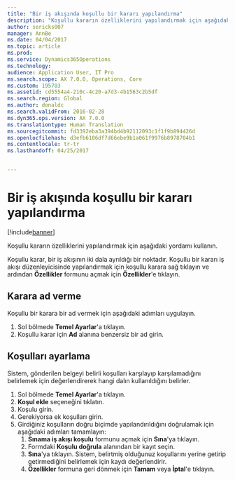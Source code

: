 ```yaml
---
title: "Bir iş akışında koşullu bir kararı yapılandırma"
description: "Koşullu kararın özelliklerini yapılandırmak için aşağıdaki yordamı kullanın."
author: sericks007
manager: AnnBe
ms.date: 04/04/2017
ms.topic: article
ms.prod: 
ms.service: Dynamics365Operations
ms.technology: 
audience: Application User, IT Pro
ms.search.scope: AX 7.0.0, Operations, Core
ms.custom: 195703
ms.assetid: cd5554a4-210c-4c20-a7d3-4b1563c2b5df
ms.search.region: Global
ms.author: donaldc
ms.search.validFrom: 2016-02-28
ms.dyn365.ops.version: AX 7.0.0
ms.translationtype: Human Translation
ms.sourcegitcommit: fd3392eba3a394bd4b92112093c1f1f9b894426d
ms.openlocfilehash: d3efb6106df7d66ebe9b1a061f9976b8978704b1
ms.contentlocale: tr-tr
ms.lasthandoff: 04/25/2017


---
```


# <a name="configure-a-conditional-decision-in-a-workflow"></a>Bir iş akışında koşullu bir kararı yapılandırma

[!include[banner](../includes/banner.md)]


Koşullu kararın özelliklerini yapılandırmak için aşağıdaki yordamı kullanın.

Koşullu karar, bir iş akışının iki dala ayrıldığı bir noktadır. Koşullu bir kararı iş akışı düzenleyicisinde yapılandırmak için koşullu karara sağ tıklayın ve ardından **Özellikler** formunu açmak için **Özellikler**'e tıklayın.

## <a name="name-a-decision"></a>Karara ad verme
Koşullu bir karara bir ad vermek için aşağıdaki adımları uygulayın.
1.  Sol bölmede **Temel Ayarlar**'a tıklayın.
2.  Koşullu karar için **Ad** alanına benzersiz bir ad girin.

## <a name="set-conditions"></a> Koşulları ayarlama
Sistem, gönderilen belgeyi belirli koşulları karşılayıp karşılamadığını belirlemek için değerlendirerek hangi dalın kullanıldığını belirler.
1.  Sol bölmede **Temel Ayarlar**'a tıklayın.
2.  **Koşul ekle** seçeneğini tıklatın.
3.  Koşulu girin.
4.  Gerekiyorsa ek koşulları girin.
5.  Girdiğiniz koşulların doğru biçimde yapılandırıldığını doğrulamak için aşağıdaki adımları tamamlayın:
    1.  **Sınama iş akışı koşulu** formunu açmak için **Sına**'ya tıklayın.
    2.  Formdaki **Koşulu doğrula** alanından bir kayıt seçin.
    3.  **Sına**'ya tıklayın. Sistem, belirtmiş olduğunuz koşullarını yerine getirip getirmediğini belirlemek için kaydı değerlendirir.
    4.  **Özellikler** formuna geri dönmek için **Tamam** veya **İptal**'e tıklayın.






